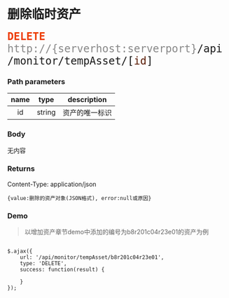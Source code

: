 # 删除临时资产


<font face="Droid Sans Mono,monospace" size="5">
<font color="#ed3b00"><b>DELETE</b></font> <font color="#888">http://{serverhost:serverport}</font>/api/monitor/tempAsset/[<font color="#571800">id</font>]
</font>


### Path parameters
name | type | description
:-----:|:------:|:------------:
id   |string|资产的唯一标识

### Body
无内容


### Returns
Content-Type: application/json

```
{value:删除的资产对象(JSON格式), error:null或原因}
```

### Demo
>以增加资产章节demo中添加的编号为b8r201c04r23e01的资产为例

```

$.ajax({
    url: '/api/monitor/tempAsset/b8r201c04r23e01',
    type: 'DELETE',
    success: function(result) {
        
    }
});
```
